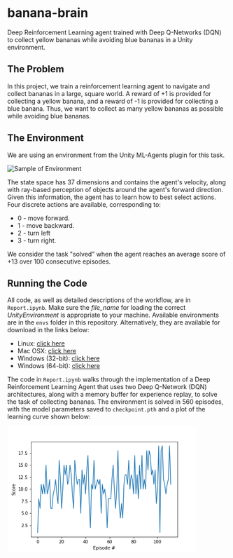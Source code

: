 # banana-brain
Deep Reinforcement Learning agent trained with Deep Q-Networks (DQN) to collect yellow bananas while avoiding blue bananas in a Unity environment.

## The Problem
In this project, we train a reinforcement learning agent to navigate and collect bananas in a large, square world. A reward of +1 is provided for collecting a yellow banana, and a reward of -1 is provided for collecting a blue banana. Thus, we want to collect as many yellow bananas as possible while avoiding blue bananas.

## The Environment
We are using an environment from the Unity ML-Agents plugin for this task.

![Sample of Environment](https://video.udacity-data.com/topher/2018/June/5b1ab4b0_banana/banana.gif)

The state space has 37 dimensions and contains the agent's velocity, along with ray-based perception of objects around the agent's forward direction. Given this information, the agent has to learn how to best select actions. Four discrete actions are available, corresponding to:

  * 0 - move forward.
  * 1 - move backward.
  * 2 - turn left
  * 3 - turn right.

We consider the task "solved" when the agent reaches an average score of +13 over 100 consecutive episodes.

## Running the Code
All code, as well as detailed descriptions of the workflow, are in ```Report.ipynb```. Make sure the *file\_name* for loading the correct _UnityEnvironment_ is appropriate to your machine. Available environments are in the ```envs``` folder in this repository. Alternatively, they are available for download in the links below:

 * Linux: [click here](https://s3-us-west-1.amazonaws.com/udacity-drlnd/P1/Banana/Banana_Linux.zip)
 * Mac OSX: [click here](https://s3-us-west-1.amazonaws.com/udacity-drlnd/P1/Banana/Banana.app.zip)
 * Windows (32-bit): [click here](https://s3-us-west-1.amazonaws.com/udacity-drlnd/P1/Banana/Banana_Windows_x86.zip)
 * Windows (64-bit): [click here](https://s3-us-west-1.amazonaws.com/udacity-drlnd/P1/Banana/Banana_Windows_x86_64.zip)

The code in ```Report.ipynb``` walks through the implementation of a Deep Reinforcement Learning Agent that uses two Deep Q-Network (DQN) architectures, along with a memory buffer for experience replay, to solve the task of collecting bananas. The environment is solved in 560 episodes, with the model parameters saved to ```checkpoint.pth``` and a plot of the learning curve shown below:

![Learning Curve](learning_curve.png)
